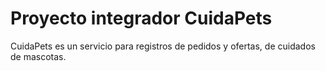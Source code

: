 # Proyecto integrador CuidaPets
CuidaPets es un servicio para registros de pedidos y ofertas, de cuidados de mascotas.
